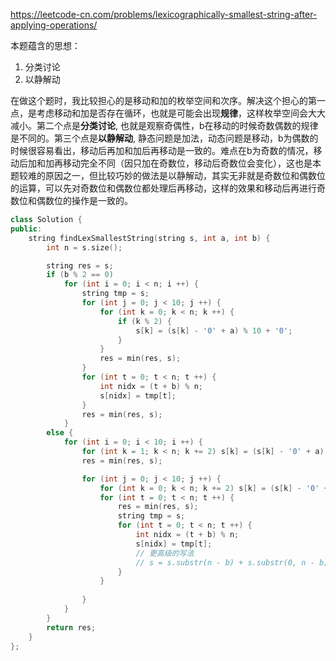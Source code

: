 https://leetcode-cn.com/problems/lexicographically-smallest-string-after-applying-operations/

本题蕴含的思想：

1. 分类讨论
2. 以静解动

在做这个题时，我比较担心的是移动和加的枚举空间和次序。解决这个担心的第一点，是考虑移动和加是否存在循环，也就是可能会出现**规律**，这样枚举空间会大大减小。第二个点是**分类讨论**, 也就是观察奇偶性，b在移动的时候奇数偶数的规律是不同的。第三个点是**以静解动**, 静态问题是加法，动态问题是移动，b为偶数的时候很容易看出，移动后再加和加后再移动是一致的。难点在b为奇数的情况，移动后加和加再移动完全不同（因只加在奇数位，移动后奇数位会变化），这也是本题较难的原因之一，但比较巧妙的做法是以静解动，其实无非就是奇数位和偶数位的运算，可以先对奇数位和偶数位都处理后再移动，这样的效果和移动后再进行奇数位和偶数位的操作是一致的。

```c++
class Solution {
public:
    string findLexSmallestString(string s, int a, int b) {
        int n = s.size();

        string res = s;
        if (b % 2 == 0)
            for (int i = 0; i < n; i ++) {
                string tmp = s;
                for (int j = 0; j < 10; j ++) {
                    for (int k = 0; k < n; k ++) {
                        if (k % 2) {
                            s[k] = (s[k] - '0' + a) % 10 + '0';
                        }
                    }
                    res = min(res, s);
                }
                for (int t = 0; t < n; t ++) {
                    int nidx = (t + b) % n;
                    s[nidx] = tmp[t];
                }
                res = min(res, s);   
            }
        else {
            for (int i = 0; i < 10; i ++) {
                for (int k = 1; k < n; k += 2) s[k] = (s[k] - '0' + a) % 10 + '0';
                res = min(res, s);   

                for (int j = 0; j < 10; j ++) {
                    for (int k = 0; k < n; k += 2) s[k] = (s[k] - '0' + a) % 10 + '0';
                    for (int t = 0; t < n; t ++) {
                        res = min(res, s); 
                        string tmp = s;  
                        for (int t = 0; t < n; t ++) {
                            int nidx = (t + b) % n;
                            s[nidx] = tmp[t];
                            // 更高级的写法
                            // s = s.substr(n - b) + s.substr(0, n - b);
                        }
                    }
                   
                } 
            }
        }
        return res;
    }
};
```

